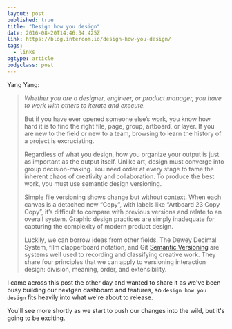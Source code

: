 ```yaml
---
layout: post 
published: true 
title: "Design how you design" 
date: 2016-08-20T14:46:34.425Z 
link: https://blog.intercom.io/design-how-you-design/ 
tags:
  - links
ogtype: article 
bodyclass: post 
---
```


Yang Yang:

> *Whether you are a designer, engineer, or product manager, you have to work with others to iterate and execute.*
> 
> But if you have ever opened someone else’s work, you know how hard it is to find the right file, page, group, artboard, or layer. If you are new to the field or new to a team, browsing to learn the history of a project is excruciating.
> 
> Regardless of what you design, how you organize your output is just as important as the output itself. Unlike art, design must converge into group decision-making. You need order at every stage to tame the inherent chaos of creativity and collaboration. To produce the best work, you must use semantic design versioning.
> 
> Simple file versioning shows change but without context. When each canvas is a detached new “Copy”, with labels like “Artboard 23 Copy Copy”, it’s difficult to compare with previous versions and relate to an overall system. Graphic design practices are simply inadequate for capturing the complexity of modern product design.
> 
> Luckily, we can borrow ideas from other fields. The Dewey Decimal System, film clapperboard notation, and Git [Semantic Versioning](http://semver.org/) are systems well used to recording and classifying creative work. They share four principles that we can apply to versioning interaction design: division, meaning, order, and extensibility.

I came across this post the other day and wanted to share it as we've been busy building our nextgen dashboard and features, so `design how you design` fits heavily into what we're about to release.

You'll see more shortly as we start to push our changes into the wild, but it's going to be exciting.
